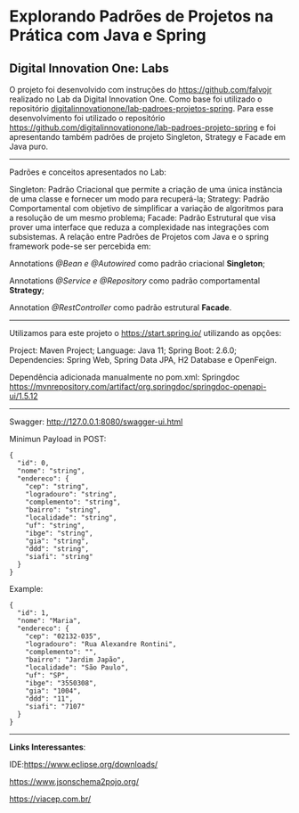 # Explorando Padrões de Projetos na Prática com Java e Spring #


## Digital Innovation One: Labs

O projeto foi desenvolvido com instruções do https://github.com/falvojr  realizado no Lab da Digital Innovation One. 
Como base foi utilizado o repositório [digitalinnovationone/lab-padroes-projetos-spring](url). 
Para esse desenvolvimento foi utilizado o repositório https://github.com/digitalinnovationone/lab-padroes-projeto-spring 
e foi apresentando também padrões de projeto Singleton, Strategy e Facade em Java puro.

_____________________________________________________________________________________________________________________________________
Padrões e conceitos apresentados no Lab:

Singleton: Padrão Criacional que permite a criação de uma única instância de uma classe e fornecer um modo para recuperá-la;
Strategy: Padrão Comportamental com objetivo de simplificar a variação de algoritmos para a resolução de um mesmo problema;
Facade: Padrão Estrutural que visa prover uma interface que reduza a complexidade nas integrações com subsistemas.
A relação entre Padrões de Projetos com Java e o spring framework pode-se ser percebida em:

Annotations *@Bean e @Autowired* como padrão criacional **Singleton**;

Annotations *@Service e @Repository* como padrão comportamental **Strategy**;

Annotation *@RestController* como padrão estrutural **Facade**.
___________________________________________________________________________________________________________________________________
Utilizamos para este projeto o https://start.spring.io/ utilizando as opções:

Project: Maven Project;
Language: Java 11;
Spring Boot: 2.6.0;
Dependencies: Spring Web, Spring Data JPA, H2 Database e OpenFeign.

Dependência adicionada manualmente no pom.xml: Springdoc https://mvnrepository.com/artifact/org.springdoc/springdoc-openapi-ui/1.5.12
__________________________________________________________________________________________________________________________________

Swagger: http://127.0.0.1:8080/swagger-ui.html

Minimun Payload in POST:

````
{
  "id": 0,
  "nome": "string",
  "endereco": {
    "cep": "string",
    "logradouro": "string",
    "complemento": "string",
    "bairro": "string",
    "localidade": "string",
    "uf": "string",
    "ibge": "string",
    "gia": "string",
    "ddd": "string",
    "siafi": "string"
  }
}
````




Example:



````
{
  "id": 1,
  "nome": "Maria",
  "endereco": { 
    "cep": "02132-035",
    "logradouro": "Rua Alexandre Rontini",
    "complemento": "",
    "bairro": "Jardim Japão",
    "localidade": "São Paulo",
    "uf": "SP",
    "ibge": "3550308",
    "gia": "1004",
    "ddd": "11",
    "siafi": "7107"
  }
}
````

__________________________________________________________________________________________________________________________________________
**Links Interessantes**:

IDE:https://www.eclipse.org/downloads/

https://www.jsonschema2pojo.org/

https://viacep.com.br/

